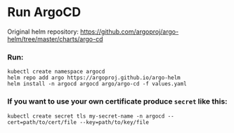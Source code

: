 # Run ArgoCD

Original helm repository: https://github.com/argoproj/argo-helm/tree/master/charts/argo-cd

### Run:
```
kubectl create namespace argocd
helm repo add argo https://argoproj.github.io/argo-helm
helm install -n argocd argocd argo/argo-cd -f values.yaml
```

### If you want to use your own certificate produce `secret` like this:
```
kubectl create secret tls my-secret-name -n argocd --cert=path/to/cert/file --key=path/to/key/file
```
